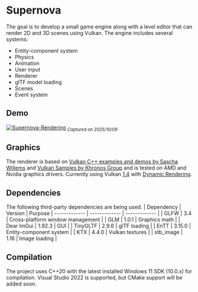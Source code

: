 # Supernova
The goal is to develop a small game engine along with a level editor that can render 2D and 3D scenes using Vulkan.
The engine includes several systems:
- Entity-component system
- Physics
- Animation
- User input
- Renderer
- glTF model loading
- Scenes
- Event system

## Demo
<a href='https://postimg.cc/TpmbDpzs' target='_blank'><img src='https://i.postimg.cc/TpmbDpzs/Supernova-Rendering.gif' border='0' alt='Supernova-Rendering'/></a>
<sub>*Captured on 2025/10/09*</sub>

## Graphics
The renderer is based on [Vulkan C++ examples and demos by Sascha Willems](https://github.com/SaschaWillems/Vulkan) and [Vulkan Samples by Khronos Group](https://github.com/KhronosGroup/Vulkan-Samples/tree/main) and is tested on AMD and Nvidia graphics drivers.
Currently using Vulkan [1.4](https://registry.khronos.org/vulkan/specs/latest/html/vkspec.html#versions-1.4) with [Dynamic Rendering](https://registry.khronos.org/vulkan/specs/latest/html/vkspec.html#_render_pass_objects_deprecation_via_dynamic_rendering).

## Dependencies
The following third-party dependencies are being used.
| Dependency  | Version | Purpose 
| ------------- | ------------- | ------------- |
| GLFW  | 3.4 | Cross-platform window management |
| GLM  | 1.0.1  | Graphics math |
| Dear ImGui  | 1.92.3  | GUI |
| TinyGLTF  | 2.9.6  | glTF loading |
| EnTT  | 3.15.0  | Entity-component system |
| KTX  | 4.4.0  | Vulkan textures |
| stb_image  | 1.16  | Image loading |

## Compilation
The project uses C++20 with the latest installed Windows 11 SDK (10.0.x) for compilation.
Visual Studio 2022 is supported, but CMake support will be added soon.

